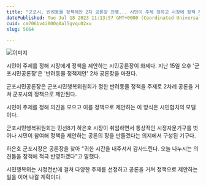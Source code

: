 ```yaml
---
title: "군포시, 반려동물 정책제안 2차 공론장 진행... 시민이 주제 정하고 시장에 정책 제안"
datePublished: Tue Jul 18 2023 11:13:57 GMT+0000 (Coordinated Universal Time)
cuid: cm706bv4i000q0al5gvqu02xv
slug: 5664

---
```



![이미지](https://cdn.hashnode.com/res/hashnode/image/upload/v1739259716062/c225165d-e796-486b-a2a1-84c6b51fea72.jpeg)

시민이 주제를 정해 시장에게 정책을 제안하는 시민공론장이 화제다. 지난 15일 오후 '군포시민공론장'은 '반려동물 정책제안' 2차 공론장을 마쳤다.

군포시민공론장은 군포시민행복위원회가 정한 반려동물 정책을 주제로 2차례 공론을 거쳐 군포시의 정책으로 제안된다.

시민이 주제를 정해 의견을 모으고 이를 정책으로 제안하는 이 방식은 시민협치의 모델이다.

군포시민행복위원회는 민선8기 하은호 시장이 취임하면서 통상적인 시정자문기구를 벗어나 시민이 참여해 정책을 제안하는 공론의 장을 만들겠다는 의지에서 구성된 기구다.

하은호 군포시장은 공론장을 찾아 "귀한 시간을 내주셔서 감사드린다. 오늘 나누시는 의견들을 정책에 적극 반영하겠다"고 말했다.

시민행복위는 시정전반에 걸쳐 다양한 주제를 선정하고 공론을 거쳐 정책으로 제안하는 일을 이어 나갈 계획이다.